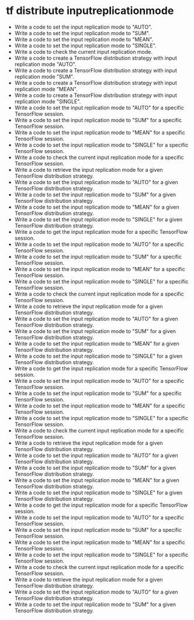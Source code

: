 # tf distribute inputreplicationmode

- Write a code to set the input replication mode to "AUTO".
- Write a code to set the input replication mode to "SUM".
- Write a code to set the input replication mode to "MEAN".
- Write a code to set the input replication mode to "SINGLE".
- Write a code to check the current input replication mode.
- Write a code to create a TensorFlow distribution strategy with input replication mode "AUTO".
- Write a code to create a TensorFlow distribution strategy with input replication mode "SUM".
- Write a code to create a TensorFlow distribution strategy with input replication mode "MEAN".
- Write a code to create a TensorFlow distribution strategy with input replication mode "SINGLE".
- Write a code to set the input replication mode to "AUTO" for a specific TensorFlow session.
- Write a code to set the input replication mode to "SUM" for a specific TensorFlow session.
- Write a code to set the input replication mode to "MEAN" for a specific TensorFlow session.
- Write a code to set the input replication mode to "SINGLE" for a specific TensorFlow session.
- Write a code to check the current input replication mode for a specific TensorFlow session.
- Write a code to retrieve the input replication mode for a given TensorFlow distribution strategy.
- Write a code to set the input replication mode to "AUTO" for a given TensorFlow distribution strategy.
- Write a code to set the input replication mode to "SUM" for a given TensorFlow distribution strategy.
- Write a code to set the input replication mode to "MEAN" for a given TensorFlow distribution strategy.
- Write a code to set the input replication mode to "SINGLE" for a given TensorFlow distribution strategy.
- Write a code to get the input replication mode for a specific TensorFlow session.
- Write a code to set the input replication mode to "AUTO" for a specific TensorFlow session.
- Write a code to set the input replication mode to "SUM" for a specific TensorFlow session.
- Write a code to set the input replication mode to "MEAN" for a specific TensorFlow session.
- Write a code to set the input replication mode to "SINGLE" for a specific TensorFlow session.
- Write a code to check the current input replication mode for a specific TensorFlow session.
- Write a code to retrieve the input replication mode for a given TensorFlow distribution strategy.
- Write a code to set the input replication mode to "AUTO" for a given TensorFlow distribution strategy.
- Write a code to set the input replication mode to "SUM" for a given TensorFlow distribution strategy.
- Write a code to set the input replication mode to "MEAN" for a given TensorFlow distribution strategy.
- Write a code to set the input replication mode to "SINGLE" for a given TensorFlow distribution strategy.
- Write a code to get the input replication mode for a specific TensorFlow session.
- Write a code to set the input replication mode to "AUTO" for a specific TensorFlow session.
- Write a code to set the input replication mode to "SUM" for a specific TensorFlow session.
- Write a code to set the input replication mode to "MEAN" for a specific TensorFlow session.
- Write a code to set the input replication mode to "SINGLE" for a specific TensorFlow session.
- Write a code to check the current input replication mode for a specific TensorFlow session.
- Write a code to retrieve the input replication mode for a given TensorFlow distribution strategy.
- Write a code to set the input replication mode to "AUTO" for a given TensorFlow distribution strategy.
- Write a code to set the input replication mode to "SUM" for a given TensorFlow distribution strategy.
- Write a code to set the input replication mode to "MEAN" for a given TensorFlow distribution strategy.
- Write a code to set the input replication mode to "SINGLE" for a given TensorFlow distribution strategy.
- Write a code to get the input replication mode for a specific TensorFlow session.
- Write a code to set the input replication mode to "AUTO" for a specific TensorFlow session.
- Write a code to set the input replication mode to "SUM" for a specific TensorFlow session.
- Write a code to set the input replication mode to "MEAN" for a specific TensorFlow session.
- Write a code to set the input replication mode to "SINGLE" for a specific TensorFlow session.
- Write a code to check the current input replication mode for a specific TensorFlow session.
- Write a code to retrieve the input replication mode for a given TensorFlow distribution strategy.
- Write a code to set the input replication mode to "AUTO" for a given TensorFlow distribution strategy.
- Write a code to set the input replication mode to "SUM" for a given TensorFlow distribution strategy.